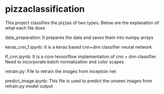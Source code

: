 # pizzaclassification

This project classifies the pizzas of two types. Below are the explanation of what each file does

data_preparation: It prepares the data and saves them into numpy arrays

keras_cnn_1.ipynb: It is a keras based cnn+dnn classifier neural network

tf_cnn.ipynb: It is a core tensorflow implementation of cnn + dnn classifier. Need to incorporate batch normalization and color scapes

retrain.py: File to retrain the images from inception net

predict_image.ipynb: This file is used to predict the unseen images from retrain.py model output
